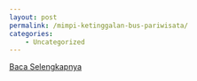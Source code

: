 ```yaml
---
layout: post
permalink: /mimpi-ketinggalan-bus-pariwisata/
categories:
    - Uncategorized
---
```


[Baca Selengkapnya](/09)